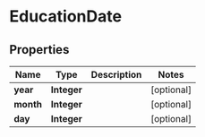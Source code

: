 

# EducationDate


## Properties

| Name | Type | Description | Notes |
|------------ | ------------- | ------------- | -------------|
|**year** | **Integer** |  |  [optional] |
|**month** | **Integer** |  |  [optional] |
|**day** | **Integer** |  |  [optional] |



